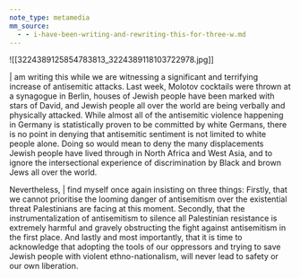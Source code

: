 ```yaml
---
note_type: metamedia
mm_source:
  - - i-have-been-writing-and-rewriting-this-for-three-w.md
---
```


![[3224389125854783813_3224389118103722978.jpg]]

| am writing this while we are witnessing a significant and
terrifying increase of antisemitic attacks. Last week, Molotov
cocktails were thrown at a synagogue in Berlin, houses of
Jewish people have been marked with stars of David, and
Jewish people all over the world are being verbally and
physically attacked. While almost all of the antisemitic violence
happening in Germany is statistically proven to be committed
by white Germans, there is no point in denying that antisemitic
sentiment is not limited to white people alone. Doing so would
mean to deny the many displacements Jewish people have
lived through in North Africa and West Asia, and to ignore the
intersectional experience of discrimination by Black and brown
Jews all over the world.

Nevertheless, | find myself once again insisting on three
things: Firstly, that we cannot prioritise the looming danger of
antisemitism over the existential threat Palestinians are facing
at this moment. Secondly, that the instrumentalization of
antisemitism to silence all Palestinian resistance is extremely
harmful and gravely obstructing the fight against antisemitism
in the first place. And lastly and most importantly, that it is time
to acknowledge that adopting the tools of our oppressors and
trying to save Jewish people with violent ethno-nationalism, will
never lead to safety or our own liberation.

